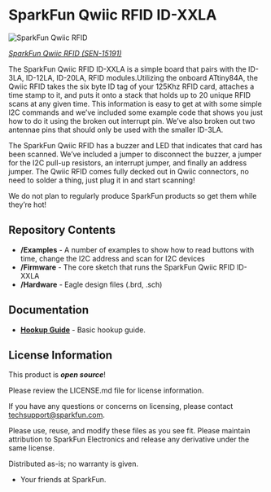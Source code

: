 SparkFun Qwiic RFID ID-XXLA
========================================

![SparkFun Qwiic RFID](https://cdn.sparkfun.com/assets/parts/1/3/6/1/0/15191-SparkFun_RFID_Qwiic_Reader-01.jpg) 

[*SparkFun Qwiic RFID (SEN-15191)*](https://www.sparkfun.com/products/15191)

The SparkFun Qwiic RFID ID-XXLA is a simple board that pairs with the ID-3LA, ID-12LA, ID-20LA, RFID modules.Utilizing the onboard ATtiny84A, the Qwiic RFID takes the six byte ID tag of your 125Khz RFID card, attaches a time stamp to it, and puts it onto a stack that holds up to 20 unique RFID scans at any given time. This information is easy to get at with some simple I2C commands and we’ve included some example code that shows you just how to do it using the broken out interrupt pin. We’ve also broken out two antennae pins that should only be used with the smaller ID-3LA.

The SparkFun Qwiic RFID has a buzzer and LED that indicates that card has been scanned. We’ve included a jumper to disconnect the buzzer, a jumper for the I2C pull-up resistors, an interrupt jumper, and finally an address jumper. The Qwiic RFID comes fully decked out in Qwiic connectors, no need to solder a thing, just plug it in and start scanning!

We do not plan to regularly produce SparkFun products so get them while they’re hot!

Repository Contents
-------------------

* **/Examples** - A number of examples to show how to read buttons with time, change the I2C address and scan for I2C devices
* **/Firmware** - The core sketch that runs the SparkFun Qwiic RFID ID-XXLA
* **/Hardware** - Eagle design files (.brd, .sch)

Documentation
--------------

* **[Hookup Guide](https://learn.sparkfun.com/tutorials/sparkfun-qwiic-rfid-idxxla-hookup-guide)** - Basic hookup guide.

License Information
-------------------

This product is _**open source**_! 

Please review the LICENSE.md file for license information. 

If you have any questions or concerns on licensing, please contact techsupport@sparkfun.com.

Please use, reuse, and modify these files as you see fit. Please maintain attribution to SparkFun Electronics and release any derivative under the same license.

Distributed as-is; no warranty is given.

- Your friends at SparkFun.
